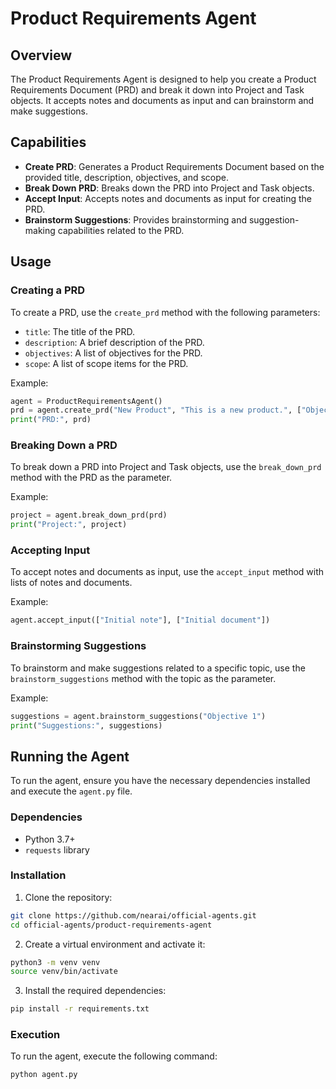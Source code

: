 # Product Requirements Agent

## Overview

The Product Requirements Agent is designed to help you create a Product Requirements Document (PRD) and break it down into Project and Task objects. It accepts notes and documents as input and can brainstorm and make suggestions.

## Capabilities

- **Create PRD**: Generates a Product Requirements Document based on the provided title, description, objectives, and scope.
- **Break Down PRD**: Breaks down the PRD into Project and Task objects.
- **Accept Input**: Accepts notes and documents as input for creating the PRD.
- **Brainstorm Suggestions**: Provides brainstorming and suggestion-making capabilities related to the PRD.

## Usage

### Creating a PRD

To create a PRD, use the `create_prd` method with the following parameters:
- `title`: The title of the PRD.
- `description`: A brief description of the PRD.
- `objectives`: A list of objectives for the PRD.
- `scope`: A list of scope items for the PRD.

Example:
```python
agent = ProductRequirementsAgent()
prd = agent.create_prd("New Product", "This is a new product.", ["Objective 1", "Objective 2"], ["Scope 1", "Scope 2"])
print("PRD:", prd)
```

### Breaking Down a PRD

To break down a PRD into Project and Task objects, use the `break_down_prd` method with the PRD as the parameter.

Example:
```python
project = agent.break_down_prd(prd)
print("Project:", project)
```

### Accepting Input

To accept notes and documents as input, use the `accept_input` method with lists of notes and documents.

Example:
```python
agent.accept_input(["Initial note"], ["Initial document"])
```

### Brainstorming Suggestions

To brainstorm and make suggestions related to a specific topic, use the `brainstorm_suggestions` method with the topic as the parameter.

Example:
```python
suggestions = agent.brainstorm_suggestions("Objective 1")
print("Suggestions:", suggestions)
```

## Running the Agent

To run the agent, ensure you have the necessary dependencies installed and execute the `agent.py` file.

### Dependencies

- Python 3.7+
- `requests` library

### Installation

1. Clone the repository:
```bash
git clone https://github.com/nearai/official-agents.git
cd official-agents/product-requirements-agent
```

2. Create a virtual environment and activate it:
```bash
python3 -m venv venv
source venv/bin/activate
```

3. Install the required dependencies:
```bash
pip install -r requirements.txt
```

### Execution

To run the agent, execute the following command:
```bash
python agent.py
```
